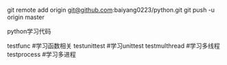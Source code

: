 
git remote add origin git@github.com:baiyang0223/python.git
git push -u origin master

python学习代码

testfunc      #学习函数相关
testunittest  #学习unittest
testmulthread #学习多线程
testprocess   #学习多进程

